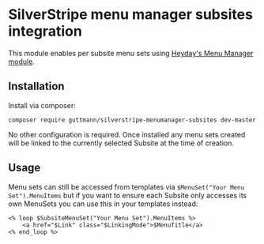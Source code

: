 # SilverStripe menu manager subsites integration

This module enables per subsite menu sets using [Heyday's Menu Manager module](https://github.com/heyday/silverstripe-menumanager).

## Installation

Install via composer:

    composer require guttmann/silverstripe-menumanager-subsites dev-master

No other configuration is required. Once installed any menu sets created will be
linked to the currently selected Subsite at the time of creation.

## Usage

Menu sets can still be accessed from templates via ```$MenuSet("Your Menu Set").MenuItems``` but if you want
to ensure each Subsite only accesses its own MenuSets you can use this in your templates instead:

    <% loop $SubsiteMenuSet("Your Menu Set").MenuItems %>
        <a href="$Link" class="$LinkingMode">$MenuTitle</a>
    <% end_loop %>
